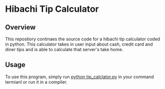 # Hibachi Tip Calculator 
## Overview
This repostiory continaes the source code for a hibachi tip calculator coded
in python. This calculator takes in user input about cash, credit card and diner
tips and is able to calculate that server's take home.
## Usage
To use this program, simply run <ins>python tip_calclator.py</ins> in your
command termianl or run it in a compiler. 
